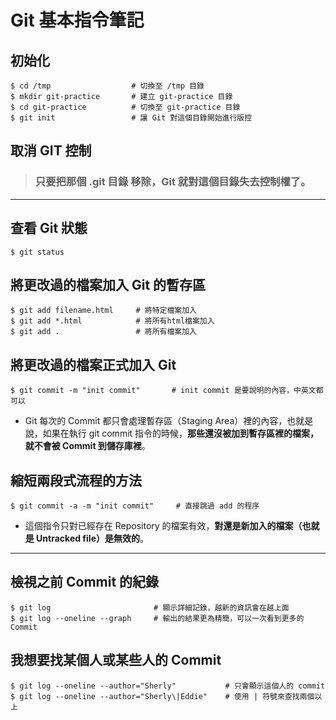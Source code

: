 # Git 基本指令筆記

## 初始化

```
$ cd /tmp                  # 切換至 /tmp 目錄
$ mkdir git-practice       # 建立 git-practice 目錄
$ cd git-practice          # 切換至 git-practice 目錄
$ git init                 # 讓 Git 對這個目錄開始進行版控
```

## 取消 GIT 控制

> ### 只要把那個 **.git 目錄** 移除，Git 就對這個目錄失去控制權了。

---

## 查看 Git 狀態

```
$ git status
```

## 將更改過的檔案加入 Git 的暫存區

```
$ git add filename.html     # 將特定檔案加入
$ git add *.html            # 將所有html檔案加入
$ git add .                 # 將所有檔案加入
```

## 將更改過的檔案正式加入 Git

```
$ git commit -m "init commit"       # init commit 是要說明的內容，中英文都可以
```

-   Git 每次的 Commit 都只會處理暫存區（Staging Area）裡的內容，也就是說，如果在執行 git commit 指令的時候，**那些還沒被加到暫存區裡的檔案，就不會被 Commit 到儲存庫裡**。

## 縮短兩段式流程的方法

```
$ git commit -a -m "init commit"     # 直接跳過 add 的程序
```

-   這個指令只對已經存在 Repository 的檔案有效，**對還是新加入的檔案（也就是 Untracked file）是無效的**。

---

## 檢視之前 Commit 的紀錄

```
$ git log                       # 顯示詳細記錄，越新的資訊會在越上面
$ git log --oneline --graph     # 輸出的結果更為精簡，可以一次看到更多的 Commit
```

## 我想要找某個人或某些人的 Commit

```
$ git log --oneline --author="Sherly"           # 只會顯示這個人的 commit
$ git log --oneline --author="Sherly\|Eddie"    # 使用 | 符號來查找兩個以上
```
